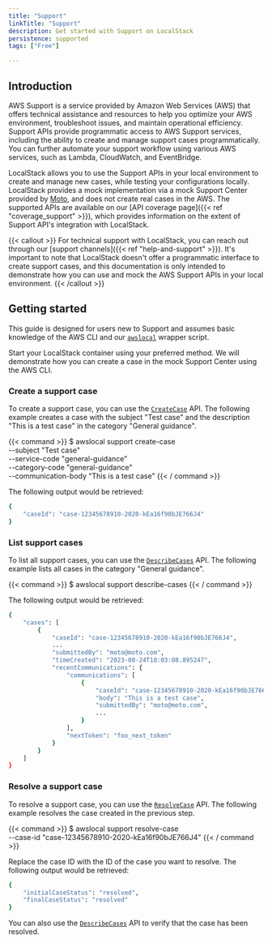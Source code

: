 ```yaml
---
title: "Support"
linkTitle: "Support"
description: Get started with Support on LocalStack
persistence: supported
tags: ["Free"]

---
```


## Introduction

AWS Support is a service provided by Amazon Web Services (AWS) that offers technical assistance and resources to help you optimize your AWS environment, troubleshoot issues, and maintain operational efficiency.
Support APIs provide programmatic access to AWS Support services, including the ability to create and manage support cases programmatically.
You can further automate your support workflow using various AWS services, such as Lambda, CloudWatch, and EventBridge.

LocalStack allows you to use the Support APIs in your local environment to create and manage new cases, while testing your configurations locally.
LocalStack provides a mock implementation via a mock Support Center provided by [Moto](https://docs.getmoto.org/en/latest/docs/services/support.html), and does not create real cases in the AWS.
The supported APIs are available on our [API coverage page]({{< ref "coverage_support" >}}), which provides information on the extent of Support API's integration with LocalStack.

{{< callout >}}
For technical support with LocalStack, you can reach out through our [support channels]({{< ref "help-and-support" >}}).
It's important to note that LocalStack doesn't offer a programmatic interface to create support cases, and this documentation is only intended to demonstrate how you can use and mock the AWS Support APIs in your local environment.
{{< /callout >}}

## Getting started

This guide is designed for users new to Support and assumes basic knowledge of the AWS CLI and our [`awslocal`](https://github.com/localstack/awscli-local) wrapper script.

Start your LocalStack container using your preferred method.
We will demonstrate how you can create a case in the mock Support Center using the AWS CLI.

### Create a support case

To create a support case, you can use the [`CreateCase`](https://docs.aws.amazon.com/goto/WebAPI/support-2013-04-15/CreateCase) API.
The following example creates a case with the subject "Test case" and the description "This is a test case" in the category "General guidance".

{{< command >}}
$ awslocal support create-case \
    --subject "Test case" \
    --service-code "general-guidance" \
    --category-code "general-guidance" \
    --communication-body "This is a test case"
{{< / command >}}

The following output would be retrieved:

```bash
{
    "caseId": "case-12345678910-2020-kEa16f90bJE766J4"
}
```

### List support cases

To list all support cases, you can use the [`DescribeCases`](https://docs.aws.amazon.com/awssupport/latest/APIReference/API_DescribeCases.html) API.
The following example lists all cases in the category "General guidance".

{{< command >}}
$ awslocal support describe-cases
{{< / command >}}

The following output would be retrieved:

```bash
{
    "cases": [
        {
            "caseId": "case-12345678910-2020-kEa16f90bJE766J4",
            ...
            "submittedBy": "moto@moto.com",
            "timeCreated": "2023-08-24T18:03:08.895247",
            "recentCommunications": {
                "communications": [
                    {
                        "caseId": "case-12345678910-2020-kEa16f90bJE766J4",
                        "body": "This is a test case",
                        "submittedBy": "moto@moto.com",
                        ...
                    }
                ],
                "nextToken": "foo_next_token"
            }
        }
    ]
}
```

### Resolve a support case

To resolve a support case, you can use the [`ResolveCase`](https://docs.aws.amazon.com/goto/WebAPI/support-2013-04-15/ResolveCase) API.
The following example resolves the case created in the previous step.

{{< command >}}
$ awslocal support resolve-case \
    --case-id "case-12345678910-2020-kEa16f90bJE766J4"
{{< / command >}}

Replace the case ID with the ID of the case you want to resolve.
The following output would be retrieved:

```bash
{
    "initialCaseStatus": "resolved",
    "finalCaseStatus": "resolved"
}
```

You can also use the [`DescribeCases`](https://docs.aws.amazon.com/awssupport/latest/APIReference/API_DescribeCases.html) API to verify that the case has been resolved.
